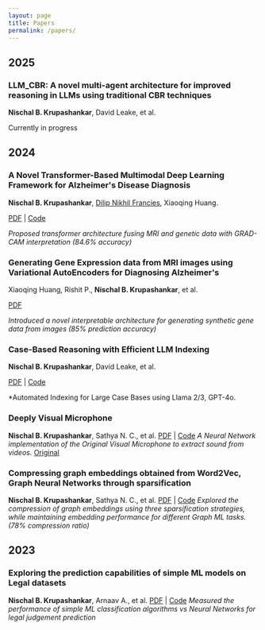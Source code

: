 ```yaml
---
layout: page
title: Papers
permalink: /papers/
---
```


## 2025

### LLM_CBR: A novel multi-agent architecture for improved reasoning in LLMs using traditional CBR techniques
**Nischal B. Krupashankar**, David Leake, et al.

Currently in progress

## 2024

### A Novel Transformer-Based Multimodal Deep Learning Framework for Alzheimer's Disease Diagnosis
**Nischal B. Krupashankar**, [Dilip Nikhil Francies](https://dilipnikhil-ai.github.io/portfolio/), Xiaoqing Huang.

[PDF](/assets/pubs/alzheimers.pdf) | [Code](https://github.com/Nischal2017/)

*Proposed transformer architecture fusing MRI and genetic data with GRAD-CAM interpretation (84.6% accuracy)*

### Generating Gene Expression data from MRI images using Variational AutoEncoders for Diagnosing Alzheimer's
Xiaoqing Huang, Rishit P., **Nischal B. Krupashankar**, et al.

[PDF](/assets/pubs/igcvae.pdf)

*Introduced a novel interpretable architecture for generating synthetic gene data from images (85% prediction accuracy)*

### Case-Based Reasoning with Efficient LLM Indexing
**Nischal B. Krupashankar**, David Leake, et al.

[PDF](/assets/pubs/cbr_llama.pdf) | [Code](https://github.com/Nischal2017/)  

*Automated Indexing for Large Case Bases using Llama 2/3, GPT-4o.

### Deeply Visual Microphone
**Nischal B. Krupashankar**, Sathya N. C., et al.
[PDF](/assets/pubs/deepmic.pdf) | [Code](https://github.com/Nischal2017/)
*A Neural Network implementation of the Original Visual Microphone to extract sound from videos.* [Original](https://)

### Compressing graph embeddings obtained from Word2Vec, Graph Neural Networks through sparsification
**Nischal B. Krupashankar**, Sathya N. C., et al.
[PDF](/assets/pubs/graph.pdf) | [Code](https://github.com/Nischal2017/)
*Explored the compression of graph embeddings using three sparsification strategies, while maintaining embedding performance for different Graph ML tasks. (78% compression ratio)*

## 2023

### Exploring the prediction capabilities of simple ML models on Legal datasets
**Nischal B. Krupashankar**, Arnaav A., et al.
[PDF](/assets/pubs/ljp.pdf) | [Code](https://github.com/Nischal2017)
*Measured the performance of simple ML classification algorithms vs Neural Networks for legal judgement prediction*